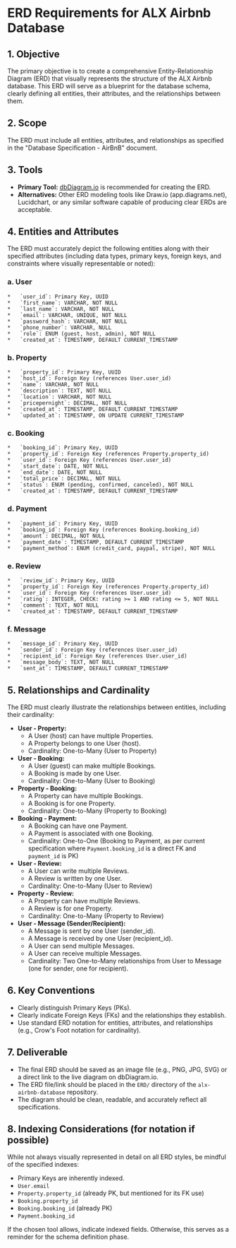 # ERD Requirements for ALX Airbnb Database

## 1. Objective

The primary objective is to create a comprehensive Entity-Relationship Diagram (ERD) that visually represents the structure of the ALX Airbnb database. This ERD will serve as a blueprint for the database schema, clearly defining all entities, their attributes, and the relationships between them.

## 2. Scope

The ERD must include all entities, attributes, and relationships as specified in the "Database Specification - AirBnB" document.

## 3. Tools

*   **Primary Tool:** [dbDiagram.io](https://dbdiagram.io/) is recommended for creating the ERD.
*   **Alternatives:** Other ERD modeling tools like Draw.io (app.diagrams.net), Lucidchart, or any similar software capable of producing clear ERDs are acceptable.

## 4. Entities and Attributes

The ERD must accurately depict the following entities along with their specified attributes (including data types, primary keys, foreign keys, and constraints where visually representable or noted):

### a. User
    *   `user_id`: Primary Key, UUID
    *   `first_name`: VARCHAR, NOT NULL
    *   `last_name`: VARCHAR, NOT NULL
    *   `email`: VARCHAR, UNIQUE, NOT NULL
    *   `password_hash`: VARCHAR, NOT NULL
    *   `phone_number`: VARCHAR, NULL
    *   `role`: ENUM (guest, host, admin), NOT NULL
    *   `created_at`: TIMESTAMP, DEFAULT CURRENT_TIMESTAMP

### b. Property
    *   `property_id`: Primary Key, UUID
    *   `host_id`: Foreign Key (references User.user_id)
    *   `name`: VARCHAR, NOT NULL
    *   `description`: TEXT, NOT NULL
    *   `location`: VARCHAR, NOT NULL
    *   `pricepernight`: DECIMAL, NOT NULL
    *   `created_at`: TIMESTAMP, DEFAULT CURRENT_TIMESTAMP
    *   `updated_at`: TIMESTAMP, ON UPDATE CURRENT_TIMESTAMP

### c. Booking
    *   `booking_id`: Primary Key, UUID
    *   `property_id`: Foreign Key (references Property.property_id)
    *   `user_id`: Foreign Key (references User.user_id)
    *   `start_date`: DATE, NOT NULL
    *   `end_date`: DATE, NOT NULL
    *   `total_price`: DECIMAL, NOT NULL
    *   `status`: ENUM (pending, confirmed, canceled), NOT NULL
    *   `created_at`: TIMESTAMP, DEFAULT CURRENT_TIMESTAMP

### d. Payment
    *   `payment_id`: Primary Key, UUID
    *   `booking_id`: Foreign Key (references Booking.booking_id)
    *   `amount`: DECIMAL, NOT NULL
    *   `payment_date`: TIMESTAMP, DEFAULT CURRENT_TIMESTAMP
    *   `payment_method`: ENUM (credit_card, paypal, stripe), NOT NULL

### e. Review
    *   `review_id`: Primary Key, UUID
    *   `property_id`: Foreign Key (references Property.property_id)
    *   `user_id`: Foreign Key (references User.user_id)
    *   `rating`: INTEGER, CHECK: rating >= 1 AND rating <= 5, NOT NULL
    *   `comment`: TEXT, NOT NULL
    *   `created_at`: TIMESTAMP, DEFAULT CURRENT_TIMESTAMP

### f. Message
    *   `message_id`: Primary Key, UUID
    *   `sender_id`: Foreign Key (references User.user_id)
    *   `recipient_id`: Foreign Key (references User.user_id)
    *   `message_body`: TEXT, NOT NULL
    *   `sent_at`: TIMESTAMP, DEFAULT CURRENT_TIMESTAMP

## 5. Relationships and Cardinality

The ERD must clearly illustrate the relationships between entities, including their cardinality:

*   **User - Property:**
    *   A User (host) can have multiple Properties.
    *   A Property belongs to one User (host).
    *   Cardinality: One-to-Many (User to Property)
*   **User - Booking:**
    *   A User (guest) can make multiple Bookings.
    *   A Booking is made by one User.
    *   Cardinality: One-to-Many (User to Booking)
*   **Property - Booking:**
    *   A Property can have multiple Bookings.
    *   A Booking is for one Property.
    *   Cardinality: One-to-Many (Property to Booking)
*   **Booking - Payment:**
    *   A Booking can have one Payment.
    *   A Payment is associated with one Booking.
    *   Cardinality: One-to-One (Booking to Payment, as per current specification where `Payment.booking_id` is a direct FK and `payment_id` is PK)
*   **User - Review:**
    *   A User can write multiple Reviews.
    *   A Review is written by one User.
    *   Cardinality: One-to-Many (User to Review)
*   **Property - Review:**
    *   A Property can have multiple Reviews.
    *   A Review is for one Property.
    *   Cardinality: One-to-Many (Property to Review)
*   **User - Message (Sender/Recipient):**
    *   A Message is sent by one User (sender_id).
    *   A Message is received by one User (recipient_id).
    *   A User can send multiple Messages.
    *   A User can receive multiple Messages.
    *   Cardinality: Two One-to-Many relationships from User to Message (one for sender, one for recipient).

## 6. Key Conventions

*   Clearly distinguish Primary Keys (PKs).
*   Clearly indicate Foreign Keys (FKs) and the relationships they establish.
*   Use standard ERD notation for entities, attributes, and relationships (e.g., Crow's Foot notation for cardinality).

## 7. Deliverable

*   The final ERD should be saved as an image file (e.g., PNG, JPG, SVG) or a direct link to the live diagram on dbDiagram.io.
*   The ERD file/link should be placed in the `ERD/` directory of the `alx-airbnb-database` repository.
*   The diagram should be clean, readable, and accurately reflect all specifications.

## 8. Indexing Considerations (for notation if possible)

While not always visually represented in detail on all ERD styles, be mindful of the specified indexes:
*   Primary Keys are inherently indexed.
*   `User.email`
*   `Property.property_id` (already PK, but mentioned for its FK use)
*   `Booking.property_id`
*   `Booking.booking_id` (already PK)
*   `Payment.booking_id`

If the chosen tool allows, indicate indexed fields. Otherwise, this serves as a reminder for the schema definition phase.